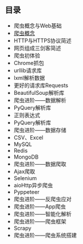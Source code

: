 ## 目录

- 爬虫概念与Web基础
 - [爬虫概念](docs/爬虫概念.md)
 - HTTP与HTTPS协议简述
 - 网页组成三剑客简述
- 爬虫初体验
 - Chrome抓包
 - urllib请求库
 - lxml解析数据
 - 更好的请求库Requests
 - BeautifulSoup解析库
- 爬虫进阶——数据解析
 - PyQuery解析库
 - 正则表达式
 - PyQuery解析库
- 爬虫进阶——数据存储
 - CSV、Excel
 - MySQL
 - Redis
 - MongoDB
- 爬虫进阶——数据爬取
 - Ajax爬取
 - Selenium
 - aioHttp异步爬虫
 - Pyppeteer
- 爬虫进阶——反爬虫应对
- 爬虫进阶——App爬虫
- 爬虫进阶——智能化解析
- 爬虫进阶——爬虫框架
 - Scrapy
- 爬虫进阶——爬虫系统搭建